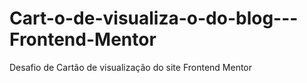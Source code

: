 # Cart-o-de-visualiza-o-do-blog---Frontend-Mentor
Desafio de Cartão de visualização do site Frontend Mentor
